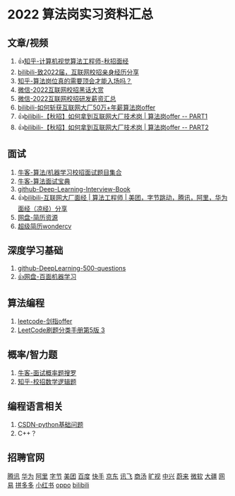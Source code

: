 # 2022 算法岗实习资料汇总

## 文章/视频

1. 👍[知乎-计算机视觉算法工程师-秋招面经](https://zhuanlan.zhihu.com/p/399813916)
1. [bilibili-致2022届，互联网校招亲身经历分享](https://www.bilibili.com/video/BV15P4y1n7Gy)
1. [知乎-算法岗位真的需要顶会才能入场吗？](https://www.zhihu.com/question/456114288/answer/1908052989)
1. [微信-2022互联网校招黑话大赏](https://mp.weixin.qq.com/s/5XjtTHspEHQDurCgQdlMsQ)
1. [微信-2022互联网校招研发薪资汇总](https://mp.weixin.qq.com/s/30QTzshys2S4qCz13uEfYQ)
1. [bilibili-如何斩获互联网大厂50万+年薪算法岗offer](https://www.bilibili.com/video/BV1pS4y1C7vb)
1. 👍[bilibili-【秋招】如何拿到互联网大厂技术岗 | 算法岗offer -- PART1](https://www.bilibili.com/video/BV1XQ4y1P7HW)
1. 👍[bilibili-【秋招】如何拿到互联网大厂技术岗 | 算法岗offer -- PART2](https://www.bilibili.com/video/BV1XQ4y1P7HW)

## 面试

1. [牛客-算法/机器学习校招面试题目集合](https://www.nowcoder.com/ta/review-ml?query=&asc=true&order=&tagQuery=&page=1)
1. [牛客-算法面试宝典](https://www.nowcoder.com/tutorial/95/17d29b1ea4bc438f8d61e90db54e6cc0)
1. [github-Deep-Learning-Interview-Book](https://github.com/amusi/Deep-Learning-Interview-Book)
1. 👍[bilibili-互联网大厂面经 | 算法工程师 | 美团，字节跳动，腾讯，阿里，华为面经（凉经）分享](https://www.bilibili.com/video/BV1zm4y1d7BW)
1. [网盘-简历资源](https://pan.baidu.com/s/1m9lvEWRA5trgCziYQOSJRQ?pwd=CHKK)
1. [超级简历wondercv](https://www.wondercv.com/)

## 深度学习基础

1. [github-DeepLearning-500-questions](https://github.com/scutan90/DeepLearning-500-questions)
1. [👍网盘-百面机器学习](https://pan.baidu.com/s/1gQl_ax90KxNwFUE9a5qjHA?pwd=CHKK )

## 算法编程

1. [leetcode-剑指offer](https://leetcode-cn.com/problem-list/xb9nqhhg/)
1. [LeetCode刷题分类手册第5版 3](https://github.com/DeclK/algorithm-nju-sme/blob/master/assets/LeetCode%E5%88%B7%E9%A2%98%E5%88%86%E7%B1%BB%E6%89%8B%E5%86%8C%E7%AC%AC5%E7%89%88%203.pdf)

## 概率/智力题

1. [牛客-面试概率题搜罗](https://www.nowcoder.com/discuss/400248?type=2)
1. [知乎-校招数学逻辑题](https://zhuanlan.zhihu.com/p/81368406)

## 编程语言相关

1. [CSDN-python基础问题](https://blog.csdn.net/weixin_30662011/article/details/98505273)
1. C++？

## 招聘官网

[腾讯](https://join.qq.com/post.html)	[华为](https://career.huawei.com/reccampportal/portal5/index.html)	[阿里](https://talent.alibaba.com/)	[字节](https://jobs.bytedance.com/)	[美团](https://campus.meituan.com/)	[百度](https://talent.baidu.com/external/baidu/index.html)	[快手](https://zhaopin.kuaishou.cn/recruit/e/#/official/index/)	[京东](https://zhaopin.jd.com/home)	[讯飞](https://campus.iflytek.com/)	[商汤](https://www.sensetime.com/cn/join-us)	[旷视](https://megvii.com/join_us)	[中兴](https://job.zte.com.cn/cn/)	[蔚来](https://campus.nio.com/#/)	[微软](https://www.msra.cn/zh-cn/jobs)	[大疆](https://we.dji.com/zh-CN/)	[网易](https://hr.163.com/)	[拼多多](https://www.pinduoduo.com/)	[小红书](https://job.xiaohongshu.com/)	[oppo](https://career.oppo.com/#/index)	[bilibili](https://www.bilibili.com/blackboard/campus/activity-campus2019.html)

